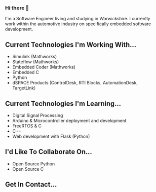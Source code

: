 ### Hi there 👋

I'm a Software Engineer living and studying in Warwickshire. I currently work within the automotive industry on specifically embedded software development.

## Current Technologies I'm Working With...

- Simulink (Mathworks)
- Stateflow (Mathworks)
- Embedded Coder (Mathworks)
- Embedded C
- Python
- dSPACE Products (ControlDesk, RTI Blocks, AutomationDesk, TargetLink)

## Current Technologies I'm Learning...

- Digital Signal Processing
- Arduino & Microcontroller deployment and development
- FreeRTOS & C
- C++
- Web development with Flask (Python)

## I'd Like To Collaborate On...

- Open Source Python
- Open Source C

## Get In Contact...


<!--
**jaxkyoung/jaxkyoung** is a ✨ _special_ ✨ repository because its `README.md` (this file) appears on your GitHub profile.

Here are some ideas to get you started:

- 🔭 I’m currently working on ...
- 🌱 I’m currently learning ...
- 👯 I’m looking to collaborate on ...
- 🤔 I’m looking for help with ...
- 💬 Ask me about ...
- 📫 How to reach me: ...
- 😄 Pronouns: ...
- ⚡ Fun fact: ...
-->
